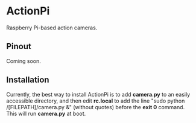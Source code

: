 # ActionPi
Raspberry Pi-based action cameras.

## Pinout
Coming soon.

## Installation
Currently, the best way to install ActionPi is to add **camera.py** to an easily accessible directory, and then edit **rc.local** to add the line 
"sudo python /[FILEPATH]/camera.py &" (without quotes) before the **exit 0** command.  This will run **camera.py** at boot. 
